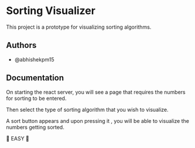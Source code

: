 # Sorting Visualizer

This project is a prototype for visualizing sorting algorithms.

## Authors

- @abhishekpm15


## Documentation

On starting the react server, you will see a page that requires the numbers for sorting to be entered. 

Then select the type of sorting algorithm that you wish to visualize.

A sort button appears and upon pressing it , you will be able to visualize the numbers getting sorted. 

🌈 EASY 🌈
